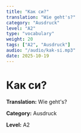 ```yaml
---
title: "Как си?"
translation: "Wie geht's?"
category: "Ausdruck"
level: "A2"
type: "vocabulary"
weight: 20
tags: ["A2", "Ausdruck"]
audio: "/audio/kak-si.mp3"
date: 2025-10-19
---
```


# Как си?

**Translation:** Wie geht's?

**Category:** Ausdruck

**Level:** A2

